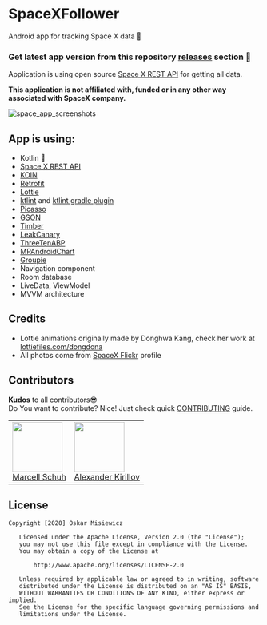 # SpaceXFollower
Android app for tracking Space X data 🚀

### Get latest app version from this repository [releases](https://github.com/OMIsie11/SpaceXFollower/releases) section 🎁

Application is using open source [Space X REST API](https://github.com/r-spacex/SpaceX-API) for getting all data.

**This application is not affiliated with, funded or in any other way associated with SpaceX company.**

![space_app_screenshots](https://user-images.githubusercontent.com/31706606/71360355-e756d500-258f-11ea-944c-716adb5dd47b.png)

## App is using:
* Kotlin 💎
* [Space X REST API](https://github.com/r-spacex/SpaceX-API)
* [KOIN](https://insert-koin.io)
* [Retrofit](https://square.github.io/retrofit/)
* [Lottie](http://airbnb.io/lottie/#/)
* [ktlint](https://ktlint.github.io) and [ktlint gradle plugin](https://github.com/jlleitschuh/ktlint-gradle)
* [Picasso](https://square.github.io/picasso/)
* [GSON](https://github.com/google/gson)
* [Timber](https://github.com/JakeWharton/timber)
* [LeakCanary](https://square.github.io/leakcanary/)
* [ThreeTenABP](https://github.com/JakeWharton/ThreeTenABP)
* [MPAndroidChart](https://github.com/PhilJay/MPAndroidChart)
* [Groupie](https://github.com/lisawray/groupie)
* Navigation component
* Room database
* LiveData, ViewModel
* MVVM architecture

## Credits
* Lottie animations originally made by Donghwa Kang, check her work at [lottiefiles.com/dongdona](https://lottiefiles.com/dongdona)
* All photos come from [SpaceX Flickr](https://www.flickr.com/people/spacex/) profile

## Contributors
**Kudos** to all contributors😎<br>
Do You want to contribute? Nice! Just check quick [CONTRIBUTING](https://github.com/OMIsie11/SpaceXFollower/blob/master/CONTRIBUTING.md) guide.
<table>
   <tr>
      <td>
         <img src="https://avatars3.githubusercontent.com/u/19224139?s=460&u=07aa1dcb46e85c39b45761262d5915f95fe6d315&v=4" width="100px;" alt=""/><br>
         <a href="https://github.com/mrclsu">Marcell Schuh</a>
      </td>
      <td>
         <img src="https://avatars1.githubusercontent.com/u/28199605?s=400&u=cd6f3a21f3d7357f413d819461f2532b226da95d&v=4" width="100px;" alt=""/><br>
         <a href="https://github.com/GeorgCantor">Alexander Kirillov</a>
      </td>
   </tr>
</table>


## License
```
Copyright [2020] Oskar Misiewicz

   Licensed under the Apache License, Version 2.0 (the "License");
   you may not use this file except in compliance with the License.
   You may obtain a copy of the License at

       http://www.apache.org/licenses/LICENSE-2.0

   Unless required by applicable law or agreed to in writing, software
   distributed under the License is distributed on an "AS IS" BASIS,
   WITHOUT WARRANTIES OR CONDITIONS OF ANY KIND, either express or implied.
   See the License for the specific language governing permissions and
   limitations under the License.
```
